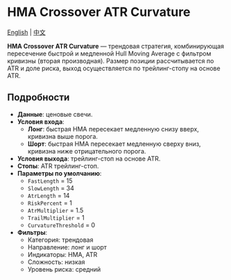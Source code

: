 # HMA Crossover ATR Curvature
[English](README.md) | [中文](README_cn.md)

**HMA Crossover ATR Curvature** — трендовая стратегия, комбинирующая пересечение быстрой и медленной Hull Moving Average с фильтром кривизны (вторая производная). Размер позиции рассчитывается по ATR и доле риска, выход осуществляется по трейлинг-стопу на основе ATR.

## Подробности
- **Данные**: ценовые свечи.
- **Условия входа**:
  - **Лонг**: быстрая HMA пересекает медленную снизу вверх, кривизна выше порога.
  - **Шорт**: быстрая HMA пересекает медленную сверху вниз, кривизна ниже отрицательного порога.
- **Условия выхода**: трейлинг-стоп на основе ATR.
- **Стопы**: ATR трейлинг-стоп.
- **Параметры по умолчанию**:
  - `FastLength` = 15
  - `SlowLength` = 34
  - `AtrLength` = 14
  - `RiskPercent` = 1
  - `AtrMultiplier` = 1.5
  - `TrailMultiplier` = 1
  - `CurvatureThreshold` = 0
- **Фильтры**:
  - Категория: трендовая
  - Направление: лонг и шорт
  - Индикаторы: HMA, ATR
  - Сложность: низкая
  - Уровень риска: средний
